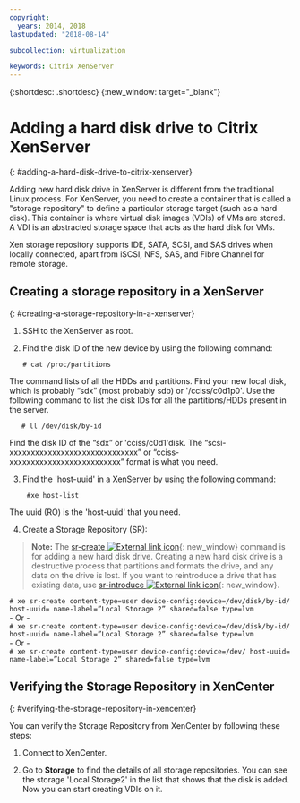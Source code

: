 ```yaml
---
copyright:
  years: 2014, 2018
lastupdated: "2018-08-14"

subcollection: virtualization

keywords: Citrix XenServer
---
```


{:shortdesc: .shortdesc}
{:new_window: target="_blank"}

# Adding a hard disk drive to Citrix XenServer
{: #adding-a-hard-disk-drive-to-citrix-xenserver}

Adding new hard disk drive in XenServer is different from the traditional Linux process. For XenServer, you need to create a container that is called a "storage repository" to define a particular storage target (such as a hard disk). This container is where virtual disk images (VDIs) of VMs are stored. A VDI is an abstracted storage space that acts as the hard disk for VMs.

Xen storage repository supports IDE, SATA, SCSI, and SAS drives when locally connected, apart from iSCSI, NFS, SAS, and Fibre Channel for remote storage.

## Creating a storage repository in a XenServer
{: #creating-a-storage-repository-in-a-xenserver}

1. SSH to the XenServer as root.

2. Find the disk ID of the new device by using the following command:

       # cat /proc/partitions

  The command lists of all the HDDs and partitions. Find your new local disk, which is probably “sdx” (most probably sdb) or '/cciss/c0d1p0'. Use the following command to list the disk IDs for all the partitions/HDDs present in the server.

       # ll /dev/disk/by-id

  Find the disk ID of the “sdx” or 'cciss/c0d1'disk. The “scsi-xxxxxxxxxxxxxxxxxxxxxxxxxxxxxx” or “cciss-xxxxxxxxxxxxxxxxxxxxxxxxxx” format is what you need.

3. Find the 'host-uuid' in a XenServer by using the following command:

        #xe host-list

  The uuid (RO) is the 'host-uuid' that you need.

4. Create a Storage Repository (SR):

  > **Note:** The [sr-create ![External link icon](../../icons/launch-glyph.svg "External link icon")](https://support.citrix.com/article/CTX121313){: new_window} command is for adding a new hard disk drive. Creating a new hard disk drive is a destructive process that partitions and formats the drive, and any data on the drive is lost. If you want to reintroduce a drive that has existing data, use [sr-introduce ![External link icon](../../icons/launch-glyph.svg "External link icon")](https://support.citrix.com/article/CTX121896){: new_window}.

  `# xe sr-create content-type=user device-config:device=/dev/disk/by-id/ host-uuid= name-label=”Local Storage 2” shared=false type=lvm`<br/>
  \- Or -<br/>
  `# xe sr-create content-type=user device-config:device=/dev/disk/by-id/ host-uuid= name-label=”Local Storage 2” shared=false type=lvm`<br/>
  \- Or -<br/>
  `# xe sr-create content-type=user device-config:device=/dev/ host-uuid= name-label=”Local Storage 2” shared=false type=lvm`

## Verifying the Storage Repository in XenCenter
{: #verifying-the-storage-repository-in-xencenter}

You can verify the Storage Repository from XenCenter by following these steps:

1. Connect to XenCenter.

2. Go to **Storage** to find the details of all storage repositories. You can see the storage 'Local Storage2' in the list that shows that the disk is added. Now you can start creating VDIs on it.
